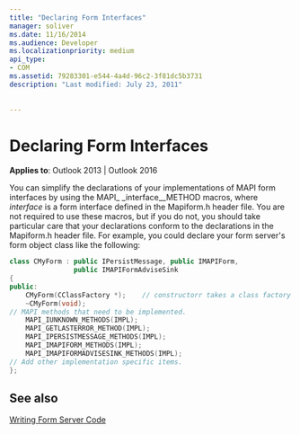 ```yaml
---
title: "Declaring Form Interfaces"
manager: soliver
ms.date: 11/16/2014
ms.audience: Developer
ms.localizationpriority: medium
api_type:
- COM
ms.assetid: 79283301-e544-4a4d-96c2-3f81dc5b3731
description: "Last modified: July 23, 2011"
 
 
---
```


# Declaring Form Interfaces

  
  
**Applies to**: Outlook 2013 | Outlook 2016 
  
You can simplify the declarations of your implementations of MAPI form interfaces by using the MAPI_ _interface__METHOD macros, where  _interface_ is a form interface defined in the Mapiform.h header file. You are not required to use these macros, but if you do not, you should take particular care that your declarations conform to the declarations in the Mapiform.h header file. For example, you could declare your form server's form object class like the following: 
  
```cpp
class CMyForm : public IPersistMessage, public IMAPIForm,
                public IMAPIFormAdviseSink
{
public:
    CMyForm(CClassFactory *);    // constructorr takes a class factory object
    ~CMyForm(void);
// MAPI methods that need to be implemented.
    MAPI_IUNKNOWN_METHODS(IMPL);
    MAPI_GETLASTERROR_METHOD(IMPL);
    MAPI_IPERSISTMESSAGE_METHODS(IMPL);
    MAPI_IMAPIFORM_METHODS(IMPL);
    MAPI_IMAPIFORMADVISESINK_METHODS(IMPL);
// Add other implementation specific items.
};

```

## See also



[Writing Form Server Code](writing-form-server-code.md)

